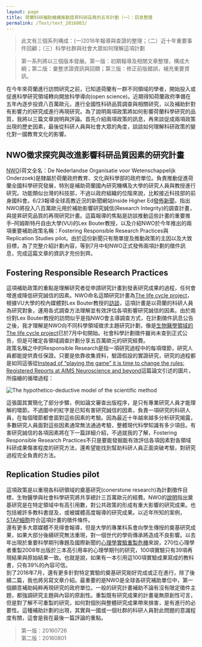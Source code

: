 ```yaml
---
layout: page
title: 荷蘭科研補助機構推動提昇科研品質的五年計劃（一）：訊息整理
permalink: /Text/text_2016003/
---
```

> 此文有三個系列構成：(一)2016年報導與查證的整理；（二）近十年重要事件回顧；（三）科學社群與社會大眾如何理解這項計劃  

> 第一系列將以三個版本發展。第一版：初期報導及相關文章整理，構成大綱；第二版：彙整求證資訊與回饋；第三版：修正前版錯誤，補充重要資訊。    

在今年來荷蘭進行訪問研究之前，已知道荷蘭有一群不同領域的學者，開始投入或促進科學研究領域轉向開放科學導向(open science)。近期得知荷蘭政府準備在五年內逐步投資八百萬歐元，進行全國性科研品質調查與相關研究，以及補助針對有影響力的研究成進行再現研究。為了說明兩項政策將如何影響荷蘭科學研究的品質，我將以三篇文章說明與評論。首先介紹兩項政策的訊息，再來談促成兩項政策出現的歷史因素，最後從科研人員與社會大眾的角度，談談如何理解科研政策的變化對一國教育文化的影響。  
  
## NWO徵求探究與改進影響科研品質因素的研究計畫
[NWO][1](荷文全名：De Nederlandse Organisatie voor Wetenschappelijk Onderzoek)是隸屬於荷蘭政府教育、文化與科學部的政府單位。負責推動促進荷蘭全國科學研究發展，特別是補助荷蘭國內研究機構及大學的研究人員與教授進行研究。功能類似台灣的科技部，不過以政府組織的位階來說，比較接近科技部的前身國科會。6/23報導全球高教近況的新聞網站Inside Higher Ed[發佈新聞][2]，指出NWO將投入八百萬歐元用於補助影響研究誠信(Research Integrity)的調查計畫，與提昇研究品質的再現研究計畫。這篇報導的焦點是訪談推動這些計畫的重要推手–阿姆斯特丹自由大學(VU)的Lex Bouter教授，以及介紹NWO於今年推出的兩項重要補助政策名稱：Fostering Responsible Research Practices與Replication Studies pilot。由於這份新聞只有簡單提及推動政策的主因以及大致目標，為了完整介紹計劃內容，等到7月中旬NWO正式發佈兩項計劃的徵件訊息，完成這篇文章的資訊才充份到齊。  

## Fostering Responsible Research Practices
這項補助政策的重點是理解研究者從申請研究計畫到發表研究成果的過程，任何會增進或降低研究誠信的因素。NWO命名這類研究計畫為[The life cycle project][3]，根據VU大學的校內媒體對Lex Bouter教授的[訪談][4]，這項計畫是以荷蘭的科研人員為研究對象，運用各式調查方法理解並有效評估各項影響研究誠信的因素。由於兩份對Lex Bouter教授的訪問似乎是指NWO會主導調查方式，在計劃徵件訊息公告之後，我才理解是NWO向不同科學領域徵求主題研究計劃，像是[生物醫學領域的The life cycle project][5]已於7月中旬開始。社會科學計劃徵件雖尚未查到正式公告，但是可確定各領域調查計劃分享五百萬歐元的研究經費。  
政策名稱之中的Responsible Research是指一項研究過程中的每項環節，研究人員都能提供責任保證。只要是依靠收集資料，驗證假設的實證研究，研究的過程都是如同這張從[Instead of “playing the game” it is time to change the rules: Registered Reports at AIMS Neuroscience and beyond][6]這篇論文引述的圖片，所描繪的循環過程：  

![The hypothetico-deductive model of the scientific method](http://www.aimspress.com/fileOther/PIC/neuroscience/20140102-1.jpg)

這張圖其實簡化了部分步驟，例如論文審查出版程序，是只有專業研究人員才能理解的環節。不過圖中的紅字是已知有害研究誠信的因素，負責一項研究的科研人員，在每個環節都會面對這些因素的考驗。因為最近十年越來越多分析研究揭露，多數研究人員面對這些因素通常無法通過考驗，整體現代科學知識有多少項目。有害研究誠信的各項因素將在下一篇詳細介紹，不過就我的了解，Fostering Responsible Research Practices不只是要能發掘能有效評估各項因素對各領域科研成果傷害程度的研究方法，還希望能找到幫助科研人員正面突破考驗，對研究過程完全負責的方法。  

## Replication Studies pilot
這項政策是以重現各科研領域的奠基研究(conerstone research)為計劃徵件目標，生物醫學與社會科學研究將共享總計三百萬歐元的經費。NWO的[說明][7]指出奠基研究是在特定領域中有高引用數，對公共政策的形成有重大影響的研究成果。也包括被許多教科書提及，或被媒體高度報導的研究成果。以近年所知的案例，[STAP細胞][8]符合這項計畫的徵件條件。  
還有更多大眾媒體不見得會報導，但是大學的專業科系會向學生傳授的奠基研究成果，如果大部分後續研究無法重現，對一個世代的學術傳承將造成不良影響。以去年出現於重要科學期刊專題及國際新聞的[心理學實驗重製危機][9]來說，270位心理學者重製2008年出版於三本高引用率的心理學期刊的研究，100項實驗只有39項再現結果與原始結果一致。也就是說，如果有一本引用這100項實驗成果寫成的教科書，只有39%的內容可信。  
到了2016年7月，還有更多針對特定實驗的奠基研究剛好完成或正在進行，除了後續二篇，我也將另寫文章介紹。最重要的是NWO是全球各研究補助單位中，第一個願意補助純粹再現研究的政府單位。一般的研究計畫補助不論有沒有限定徵件主題，都強調研究主題與內容的原創性。重製既有研究成果的計畫毫無原創性可言，但是對了解不可重製的研究，如何對個別與整體研究成果帶來損害，是有進行的必要性。這種補助計劃的出現，其實與一國或一個社群的科研人員對此問題的意識程度有關，這會是我在最後一篇評論的重點。  

> 第一版：20160726  
> 第二版：20160801

[1]: http://www.nwo.nl/

[2]: https://www.insidehighered.com/news/2016/06/23/netherlands-starts-major-campaign-against-research-misconduct

[3]: http://www.nwo.nl/financiering/onze-financieringsinstrumenten/zonmw/bevorderen-van-verantwoorde-onderzoekspraktijken---startsubsidie-levenscyclusproject/bevorderen-van-verantwoorde-onderzoekspraktijken---startsubsidie-levenscyclusproject.html 

[4]: http://www.advalvas.vu.nl/nieuws/lex-bouter-onderzoekt-sjoemelwetenschap-mensen-zijn-soms-ijdel-en-inhalig

[5]: http://www.zonmw.nl/nl/subsidies/subsidiekalender/detail/item/bevorderen-van-verantwoorde-onderzoekspraktijken/

[6]: http://www.aimspress.com/article/10.3934/Neuroscience.2014.1.4

[7]: http://www.nwo.nl/en/news-and-events/news/2016/nwo-makes-3-million-available-for-replication-studies-pilot.html

[8]: https://zh.wikipedia.org/wiki/%E5%88%BA%E6%BF%80%E8%A7%B8%E7%99%BC%E6%80%A7%E5%A4%9A%E8%83%BD%E6%80%A7%E7%8D%B2%E5%BE%97%E7%B4%B0%E8%83%9E

[9]: http://talkecon.com/social-science-replication/
